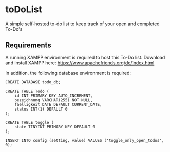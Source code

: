 # toDoList

A simple self-hosted to-do list to keep track of your open and completed To-Do's

## Requirements

A running XAMPP environment is required to host this To-Do list. Download and install XAMPP here: https://www.apachefriends.org/de/index.html

In addition, the following database environment is required:

```
CREATE DATABASE todo_db;

CREATE TABLE Todo (
    id INT PRIMARY KEY AUTO_INCREMENT,
    bezeichnung VARCHAR(255) NOT NULL,
    faelligkeit DATE DEFAULT CURRENT_DATE,
    status INT(1) DEFAULT 0
);

CREATE TABLE toggle (
    state TINYINT PRIMARY KEY DEFAULT 0
);

INSERT INTO config (setting, value) VALUES ('toggle_only_open_todos', 0);
```
